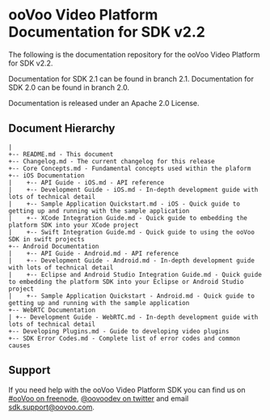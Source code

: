 # ooVoo Video Platform Documentation for SDK v2.2
The following is the documentation repository for the ooVoo Video Platform for SDK v2.2.

Documentation for SDK 2.1 can be found in branch 2.1.
Documentation for SDK 2.0 can be found in branch 2.0.

Documentation is released under an Apache 2.0 License.

## Document Hierarchy

```
|
+-- README.md - This document
+-- Changelog.md - The current changelog for this release
+-- Core Concepts.md - Fundamental concepts used within the plaform
+-- iOS Documentation
|    +-- API Guide - iOS.md - API reference
|    +-- Development Guide - iOS.md - In-depth development guide with lots of technical detail
|    +-- Sample Application Quickstart.md - iOS - Quick guide to getting up and running with the sample application
|    +-- XCode Integration Guide.md - Quick guide to embedding the platform SDK into your XCode project
|    +-- Swift Integration Guide.md - Quick guide to using the ooVoo SDK in swift projects
+-- Android Documentation
|    +-- API Guide - Android.md - API reference
|    +-- Development Guide - Android.md - In-depth development guide with lots of technical detail
|    +-- Eclipse and Android Studio Integration Guide.md - Quick guide to embedding the platform SDK into your Eclipse or Android Studio project
|    +-- Sample Application Quickstart - Android.md - Quick guide to getting up and running with the sample application
+-- WebRTC Documentation
| +-- Development Guide - WebRTC.md - In-depth development guide with lots of technical detail
+-- Developing Plugins.md - Guide to developing video plugins
+-- SDK Error Codes.md - Complete list of error codes and common causes
```

## Support
If you need help with the ooVoo Video Platform SDK you can find us on [#ooVoo on freenode](http://webchat.freenode.net/?channels=%23oovoo&uio=OT10cnVlde), [@oovoodev on twitter](http://twitter.com/oovoodev) and email [sdk.support@oovoo.com](mailto:sdk.support@oovoo.com).
